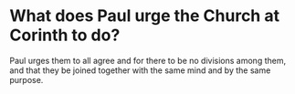# What does Paul urge the Church at Corinth to do?

Paul urges them to all agree and for there to be no divisions among them, and that they be joined together with the same mind and by the same purpose.
